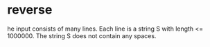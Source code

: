 reverse
=======

he input consists of many lines. Each line is a string S with length &lt;= 1000000. The string S does not contain any spaces.
